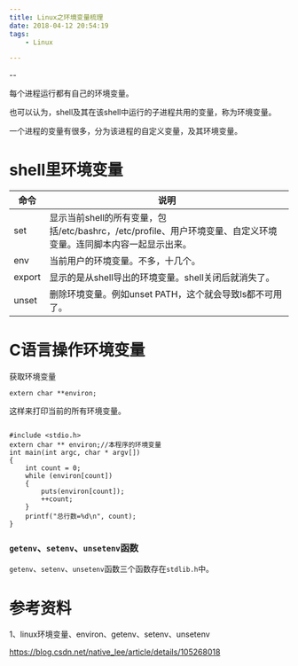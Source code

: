 ```yaml
---
title: Linux之环境变量梳理
date: 2018-04-12 20:54:19
tags:
	- Linux

---
```


--

每个进程运行都有自己的环境变量。

也可以认为，shell及其在该shell中运行的子进程共用的变量，称为环境变量。

一个进程的变量有很多，分为该进程的自定义变量，及其环境变量。

# shell里环境变量

| 命令   | 说明                                                         |
| ------ | ------------------------------------------------------------ |
| set    | 显示当前shell的所有变量，包括/etc/bashrc，/etc/profile、用户环境变量、自定义环境变量。连同脚本内容一起显示出来。 |
| env    | 当前用户的环境变量。不多，十几个。                           |
| export | 显示的是从shell导出的环境变量。shell关闭后就消失了。         |
| unset  | 删除环境变量。例如unset PATH，这个就会导致ls都不可用了。     |

# C语言操作环境变量

获取环境变量

```
extern char **environ;
```

这样来打印当前的所有环境变量。

```

#include <stdio.h>
extern char ** environ;//本程序的环境变量
int main(int argc, char * argv[])
{
    int count = 0;
    while (environ[count])
    {
        puts(environ[count]);
        ++count;
    }
    printf("总行数=%d\n", count);
}
```

### `getenv`、`setenv`、`unsetenv`函数

`getenv`、`setenv`、`unsetenv`函数三个函数存在`stdlib.h`中。



# 参考资料

1、linux环境变量、environ、getenv、setenv、unsetenv

https://blog.csdn.net/native_lee/article/details/105268018



